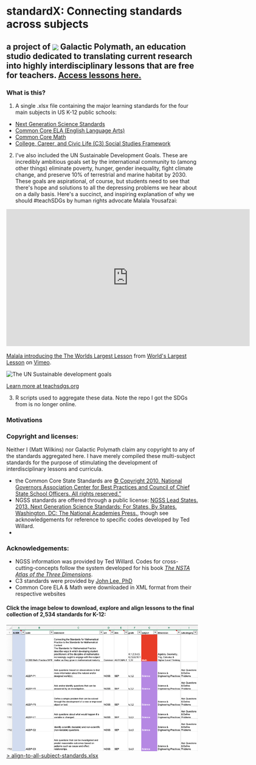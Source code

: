 # standardX: Connecting standards across subjects
<h2 id="title"> a project of
  <img src="https://res.cloudinary.com/galactic-polymath/image/upload/v1616112399/logos/bubbleLogo_wShadow_noLeftMar_ovk3oe.png" width="30px"  style="vertical-align: middle;margin: auto 0; ">   
  Galactic Polymath, an education studio dedicated to translating current research into highly interdisciplinary lessons that are free for teachers. 
  <a href="https://www.galacticpolymath.com/lessons">Access lessons here.</a>


### What is this?
1. A single .xlsx file containing the major learning standards for the four main subjects in US K-12 public schools:
- [Next Generation Science Standards](https://www.nextgenscience.org/)
- [Common Core ELA (English Language Arts)](http://www.corestandards.org/ELA-Literacy/)
- [Common Core Math](http://www.corestandards.org/Math/)
- [College, Career, and Civic Life (C3) Social Studies Framework](https://www.socialstudies.org/standards/c3)

2. I've also included the UN Sustainable Development Goals. These are incredibly ambitious goals set by the international community to (among other things) eliminate poverty, hunger, gender inequality, fight climate change, and preserve 10% of terrestrial and marine habitat by 2030. These goals are aspirational, of course, but students need to see that there's hope and solutions to all the depressing problems we hear about on a daily basis. Here's a succinct, and inspiring explanation of why we should #teachSDGs by human rights advocate Malala Yousafzai:

<iframe src="https://player.vimeo.com/video/138852758" width="640" height="360" frameborder="0" allow="autoplay; fullscreen; picture-in-picture" allowfullscreen></iframe>
<p><a href="https://vimeo.com/138852758">Malala introducing the The Worlds Largest Lesson</a> from <a href="https://vimeo.com/worldslargestlesson">World&#039;s Largest Lesson</a> on <a href="https://vimeo.com">Vimeo</a>.</p>

![The UN Sustainable development goals](http://www.teachsdgs.org/uploads/5/1/5/4/51544561/editor/01-tgg-grid-icon-color.jpg?1501603530)

[Learn more at teachsdgs.org](http://www.teachsdgs.org/)

3. R scripts used to aggregate these data. Note the repo I got the SDGs from is no longer online.

### Motivations

### Copyright and licenses:
Neither I (Matt Wilkins) nor Galactic Polymath claim any copyright to any of the standards aggregated here. I have merely compiled these multi-subject standards for the purpose of stimulating the development of interdisciplinary lessons and curricula.
- the Common Core State Standards are [© Copyright 2010. National Governors Association Center for Best Practices and Council of Chief State School Officers. All rights reserved.”](http://www.corestandards.org/public-license/)
- NGSS standards are offered through a public license: [NGSS Lead States. 2013. Next Generation Science Standards: For States, By States. Washington, DC: The National Academies Press.](https://www.nextgenscience.org/trademark-and-copyright##3.0), though see acknowledgements for reference to specific codes developed by Ted Willard.
- 

### Acknowledgements:
- NGSS information was provided by Ted Willard. Codes for cross-cutting-concepts follow the system developed for his book [*The NSTA Atlas of the Three Dimensions*](https://my.nsta.org/resource/117948).
- C3 standards were provided by [John Lee, PhD](https://ced.ncsu.edu/people/jklee/)
- Common Core ELA & Math were downloaded in XML format from their respective websites

#### Click the image below to download, explore and align lessons to the final collection of 2,534 standards for K-12:
<a href="https://raw.githubusercontent.com/galacticpolymath/standardX/master/align-to-all-subject-stnadards.xlsx" download>
<img src="data/standards_screenshot.png" alt="screenshot of an Excel spreadsheet with code, standard statements and other standards information for a few math and science standards">
</a>
<a href="https://raw.githubusercontent.com/galacticpolymath/standardX/master/align-to-all-subject-standards.xlsx" download> > align-to-all-subject-standards.xlsx</a>
